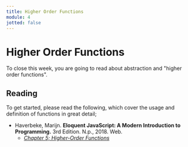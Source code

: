 ```yaml
---
title: Higher Order Functions
module: 4
jotted: false
---
```


# Higher Order Functions

To close this week, you are going to read about abstraction and "higher order functions".

## Reading

To get started, please read the following, which cover the usage and definition of functions in great detail;

- Haverbeke, Marijn. **Eloquent JavaScript: A Modern Introduction to Programming.** 3rd Edition. N.p., 2018. Web.
    - [_Chapter 5; Higher-Order Functions_](http://eloquentjavascript.net/3rd_edition/05_higher_order.html)
